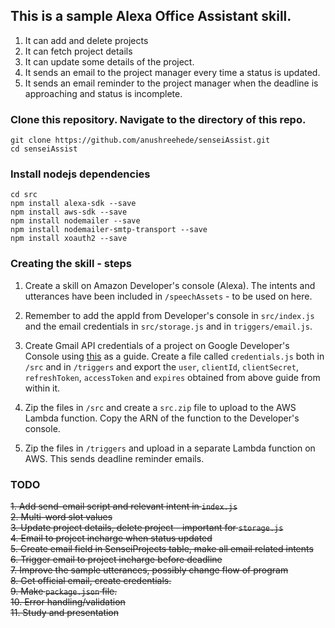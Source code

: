 ## This is a sample Alexa Office Assistant skill. 

1. It can add and delete projects
2. It can fetch project details
3. It can update some details of the project. 
4. It sends an email to the project manager every time a status is updated. 
5. It sends an email reminder to the project manager when the deadline is approaching and status is incomplete. 

### Clone this repository. Navigate to the directory of this repo. 

`git clone https://github.com/anushreehede/senseiAssist.git`  
`cd senseiAssist`

### Install nodejs dependencies

`cd src`    
`npm install alexa-sdk --save`  
`npm install aws-sdk --save`    
`npm install nodemailer --save`     
`npm install nodemailer-smtp-transport --save`     
`npm install xoauth2 --save`     

### Creating the skill - steps 

1. Create a skill on Amazon Developer's console (Alexa). The intents and utterances have been included in `/speechAssets` - to be used on here. 

2. Remember to add the appId from Developer's console in `src/index.js` and the email credentials in `src/storage.js` and in `triggers/email.js`. 

3. Create Gmail API credentials of a project on Google Developer's Console using [this](https://developers.google.com/gmail/api/quickstart/nodejs) as a guide. Create a file called `credentials.js` both in `/src` and in `/triggers` and export the `user`, `clientId`, `clientSecret`, `refreshToken`, `accessToken` and `expires` obtained from above guide from within it.   

4. Zip the files in `/src` and create a `src.zip` file to upload to the AWS Lambda function. Copy the ARN of the function to the Developer's console. 

5. Zip the files in `/triggers` and upload in a separate Lambda function on AWS. This sends deadline reminder emails. 


### TODO

~~1. Add send-email script and relevant intent in `index.js`~~    
~~2. Multi-word slot values~~   
~~3. Update project details, delete project - important for `storage.js`~~     
~~4. Email to project incharge when status updated~~    
~~5. Create email field in SenseiProjects table, make all email related intents~~     
~~6. Trigger email to project incharge before deadline~~    
~~7. Improve the sample utterances, possibly change flow of program~~   
~~8. Get official email, create credentials.~~  
~~9. Make `package.json` file.~~   
~~10. Error handling/validation~~  
~~11. Study and presentation~~  


